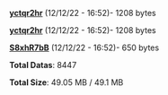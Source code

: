 [**yctqr2hr**](/data/yctqr2hr.txt) (12/12/22 - 16:52)- 1208 bytes

[**yctqr2hr**](/data/yctqr2hr.txt) (12/12/22 - 16:52)- 1208 bytes

[**S8xhR7bB**](/data/S8xhR7bB.txt) (12/12/22 - 16:52)- 650 bytes

**Total Datas**: 8447

**Total Size**: 49.05 MB / 49.1 MB